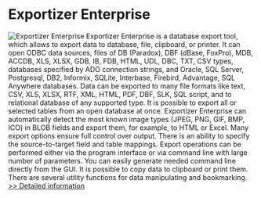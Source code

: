# Exportizer Enterprise
![Exportizer Enterprise](https://mycommerce.akamaized.net/api/pimages/P300921833/BIG/300921833.PNG)
Exportizer Enterprise is a database export tool, which allows to export data to database, file, clipboard, or printer. It can open ODBC data sources, files of DB (Paradox), DBF (dBase, FoxPro), MDB, ACCDB, XLS, XLSX, GDB, IB, FDB, HTML, UDL, DBC, TXT, CSV types, databases specified by ADO connection strings, and Oracle, SQL Server, Postgresql, DB2, Informix, SQLite, Interbase, Firebird, Advantage, SQL Anywhere databases. Data can be exported to many file formats like text, CSV, XLS, XLSX, RTF, XML, HTML, PDF, DBF, SLK, SQL script, and to relational database of any supported type. It is possible to export all or selected tables from an open database at once. Exportizer Enterprise can automatically detect the most known image types (JPEG, PNG, GIF, BMP, ICO) in BLOB fields and export them, for example, to HTML or Excel. Many export options ensure full control over output. There is an ability to specify the source-to-target field and table mappings. Export operations can be performed either via the program interface or via command line with large number of parameters. You can easily generate needed command line directly from the GUI. It is possible to copy data to clipboard or print them. There are several utility functions for data manipulating and bookmarking.
[>> Detailed information](https://secure.shareit.com/shareit/product.html?productid=300921833&affiliateid=200057808)